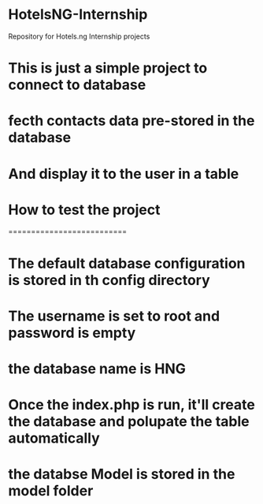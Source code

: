 # HotelsNG-Internship
Repository for Hotels.ng Internship projects

# This is just a simple project to connect to database 
# fecth contacts data pre-stored in the database 
# And display it to the user in a table

# How to test the project
==========================
# The default database configuration is stored in th config directory

# The username is set to root and password is empty

# the database name is HNG

# Once the index.php is run, it'll create the database and polupate the table automatically

# the databse Model is stored in the model folder
